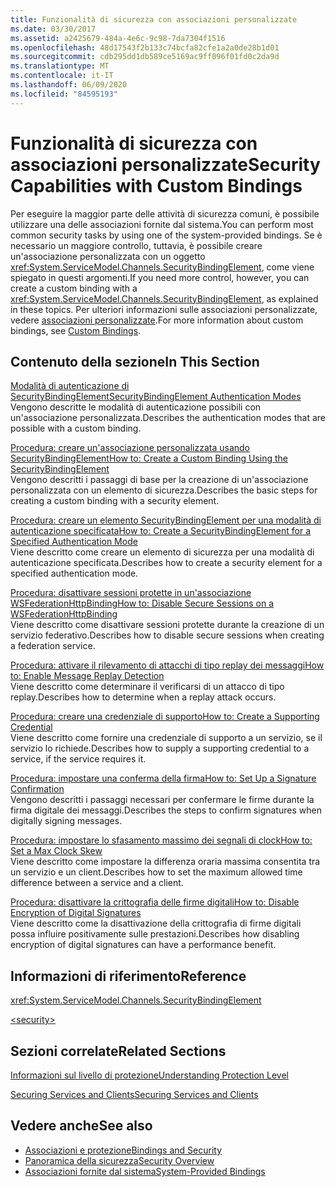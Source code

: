 ```yaml
---
title: Funzionalità di sicurezza con associazioni personalizzate
ms.date: 03/30/2017
ms.assetid: a2425679-484a-4e6c-9c98-7da7304f1516
ms.openlocfilehash: 48d17543f2b133c74bcfa82cfe1a2a0de28b1d01
ms.sourcegitcommit: cdb295dd1db589ce5169ac9ff096f01fd0c2da9d
ms.translationtype: MT
ms.contentlocale: it-IT
ms.lasthandoff: 06/09/2020
ms.locfileid: "84595193"
---
```

# <a name="security-capabilities-with-custom-bindings"></a><span data-ttu-id="a928f-102">Funzionalità di sicurezza con associazioni personalizzate</span><span class="sxs-lookup"><span data-stu-id="a928f-102">Security Capabilities with Custom Bindings</span></span>
<span data-ttu-id="a928f-103">Per eseguire la maggior parte delle attività di sicurezza comuni, è possibile utilizzare una delle associazioni fornite dal sistema.</span><span class="sxs-lookup"><span data-stu-id="a928f-103">You can perform most common security tasks by using one of the system-provided bindings.</span></span> <span data-ttu-id="a928f-104">Se è necessario un maggiore controllo, tuttavia, è possibile creare un'associazione personalizzata con un oggetto <xref:System.ServiceModel.Channels.SecurityBindingElement>, come viene spiegato in questi argomenti.</span><span class="sxs-lookup"><span data-stu-id="a928f-104">If you need more control, however, you can create a custom binding with a <xref:System.ServiceModel.Channels.SecurityBindingElement>, as explained in these topics.</span></span> <span data-ttu-id="a928f-105">Per ulteriori informazioni sulle associazioni personalizzate, vedere [associazioni personalizzate](../extending/custom-bindings.md).</span><span class="sxs-lookup"><span data-stu-id="a928f-105">For more information about custom bindings, see [Custom Bindings](../extending/custom-bindings.md).</span></span>  
  
## <a name="in-this-section"></a><span data-ttu-id="a928f-106">Contenuto della sezione</span><span class="sxs-lookup"><span data-stu-id="a928f-106">In This Section</span></span>  
 [<span data-ttu-id="a928f-107">Modalità di autenticazione di SecurityBindingElement</span><span class="sxs-lookup"><span data-stu-id="a928f-107">SecurityBindingElement Authentication Modes</span></span>](securitybindingelement-authentication-modes.md)  
 <span data-ttu-id="a928f-108">Vengono descritte le modalità di autenticazione possibili con un'associazione personalizzata.</span><span class="sxs-lookup"><span data-stu-id="a928f-108">Describes the authentication modes that are possible with a custom binding.</span></span>  
  
 [<span data-ttu-id="a928f-109">Procedura: creare un'associazione personalizzata usando SecurityBindingElement</span><span class="sxs-lookup"><span data-stu-id="a928f-109">How to: Create a Custom Binding Using the SecurityBindingElement</span></span>](how-to-create-a-custom-binding-using-the-securitybindingelement.md)  
 <span data-ttu-id="a928f-110">Vengono descritti i passaggi di base per la creazione di un'associazione personalizzata con un elemento di sicurezza.</span><span class="sxs-lookup"><span data-stu-id="a928f-110">Describes the basic steps for creating a custom binding with a security element.</span></span>  
  
 [<span data-ttu-id="a928f-111">Procedura: creare un elemento SecurityBindingElement per una modalità di autenticazione specificata</span><span class="sxs-lookup"><span data-stu-id="a928f-111">How to: Create a SecurityBindingElement for a Specified Authentication Mode</span></span>](how-to-create-a-securitybindingelement-for-a-specified-authentication-mode.md)  
 <span data-ttu-id="a928f-112">Viene descritto come creare un elemento di sicurezza per una modalità di autenticazione specificata.</span><span class="sxs-lookup"><span data-stu-id="a928f-112">Describes how to create a security element for a specified authentication mode.</span></span>  
  
 [<span data-ttu-id="a928f-113">Procedura: disattivare sessioni protette in un'associazione WSFederationHttpBinding</span><span class="sxs-lookup"><span data-stu-id="a928f-113">How to: Disable Secure Sessions on a WSFederationHttpBinding</span></span>](how-to-disable-secure-sessions-on-a-wsfederationhttpbinding.md)  
 <span data-ttu-id="a928f-114">Viene descritto come disattivare sessioni protette durante la creazione di un servizio federativo.</span><span class="sxs-lookup"><span data-stu-id="a928f-114">Describes how to disable secure sessions when creating a federation service.</span></span>  
  
 [<span data-ttu-id="a928f-115">Procedura: attivare il rilevamento di attacchi di tipo replay dei messaggi</span><span class="sxs-lookup"><span data-stu-id="a928f-115">How to: Enable Message Replay Detection</span></span>](how-to-enable-message-replay-detection.md)  
 <span data-ttu-id="a928f-116">Viene descritto come determinare il verificarsi di un attacco di tipo replay.</span><span class="sxs-lookup"><span data-stu-id="a928f-116">Describes how to determine when a replay attack occurs.</span></span>  
  
 [<span data-ttu-id="a928f-117">Procedura: creare una credenziale di supporto</span><span class="sxs-lookup"><span data-stu-id="a928f-117">How to: Create a Supporting Credential</span></span>](how-to-create-a-supporting-credential.md)  
 <span data-ttu-id="a928f-118">Viene descritto come fornire una credenziale di supporto a un servizio, se il servizio lo richiede.</span><span class="sxs-lookup"><span data-stu-id="a928f-118">Describes how to supply a supporting credential to a service, if the service requires it.</span></span>  
  
 [<span data-ttu-id="a928f-119">Procedura: impostare una conferma della firma</span><span class="sxs-lookup"><span data-stu-id="a928f-119">How to: Set Up a Signature Confirmation</span></span>](how-to-set-up-a-signature-confirmation.md)  
 <span data-ttu-id="a928f-120">Vengono descritti i passaggi necessari per confermare le firme durante la firma digitale dei messaggi.</span><span class="sxs-lookup"><span data-stu-id="a928f-120">Describes the steps to confirm signatures when digitally signing messages.</span></span>  
  
 [<span data-ttu-id="a928f-121">Procedura: impostare lo sfasamento massimo dei segnali di clock</span><span class="sxs-lookup"><span data-stu-id="a928f-121">How to: Set a Max Clock Skew</span></span>](how-to-set-a-max-clock-skew.md)  
 <span data-ttu-id="a928f-122">Viene descritto come impostare la differenza oraria massima consentita tra un servizio e un client.</span><span class="sxs-lookup"><span data-stu-id="a928f-122">Describes how to set the maximum allowed time difference between a service and a client.</span></span>  
  
 [<span data-ttu-id="a928f-123">Procedura: disattivare la crittografia delle firme digitali</span><span class="sxs-lookup"><span data-stu-id="a928f-123">How to: Disable Encryption of Digital Signatures</span></span>](how-to-disable-encryption-of-digital-signatures.md)  
 <span data-ttu-id="a928f-124">Viene descritto come la disattivazione della crittografia di firme digitali possa influire positivamente sulle prestazioni.</span><span class="sxs-lookup"><span data-stu-id="a928f-124">Describes how disabling encryption of digital signatures can have a performance benefit.</span></span>  
  
## <a name="reference"></a><span data-ttu-id="a928f-125">Informazioni di riferimento</span><span class="sxs-lookup"><span data-stu-id="a928f-125">Reference</span></span>  
 <xref:System.ServiceModel.Channels.SecurityBindingElement>  
  
 [\<security>](../../configure-apps/file-schema/wcf/security-of-custombinding.md)  
  
## <a name="related-sections"></a><span data-ttu-id="a928f-126">Sezioni correlate</span><span class="sxs-lookup"><span data-stu-id="a928f-126">Related Sections</span></span>  
 [<span data-ttu-id="a928f-127">Informazioni sul livello di protezione</span><span class="sxs-lookup"><span data-stu-id="a928f-127">Understanding Protection Level</span></span>](../understanding-protection-level.md)  
  
 [<span data-ttu-id="a928f-128">Securing Services and Clients</span><span class="sxs-lookup"><span data-stu-id="a928f-128">Securing Services and Clients</span></span>](securing-services-and-clients.md)  
  
## <a name="see-also"></a><span data-ttu-id="a928f-129">Vedere anche</span><span class="sxs-lookup"><span data-stu-id="a928f-129">See also</span></span>

- [<span data-ttu-id="a928f-130">Associazioni e protezione</span><span class="sxs-lookup"><span data-stu-id="a928f-130">Bindings and Security</span></span>](bindings-and-security.md)
- [<span data-ttu-id="a928f-131">Panoramica della sicurezza</span><span class="sxs-lookup"><span data-stu-id="a928f-131">Security Overview</span></span>](security-overview.md)
- [<span data-ttu-id="a928f-132">Associazioni fornite dal sistema</span><span class="sxs-lookup"><span data-stu-id="a928f-132">System-Provided Bindings</span></span>](../system-provided-bindings.md)
